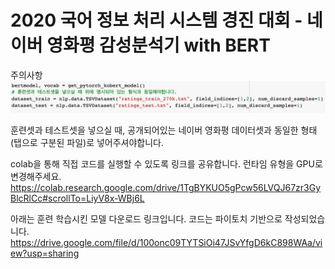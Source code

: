 # 2020 국어 정보 처리 시스템 경진 대회 - 네이버 영화평 감성분석기 with BERT

주의사항
![screensh](./dataset.png)

훈련셋과 테스트셋을 넣으실 때, 공개되어있는 네이버 영화평 데이터셋과 동일한 형태(탭으로 구분된 파일)로 넣어주셔야합니다.

colab을 통해 직접 코드를 실행할 수 있도록 링크를 공유합니다. 런타임 유형을 GPU로 변경해주세요.
https://colab.research.google.com/drive/1TgBYKUO5gPcw56LVQJ67zr3GyBlcRlCc#scrollTo=LiyV8x-WBj6L

아래는 훈련 학습시킨 모델 다운로드 링크입니다. 코드는 파이토치 기반으로 작성되었습니다.
https://drive.google.com/file/d/100onc09TYTSiOi47JSvYfgD6kC898WAa/view?usp=sharing
